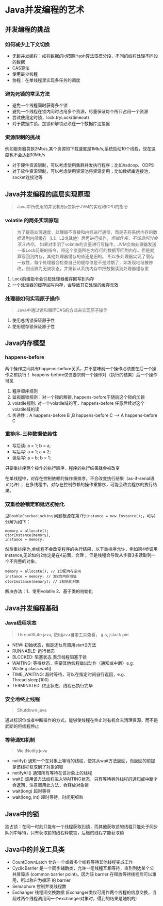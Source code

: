 # Java并发编程的艺术

## 并发编程的挑战

### 如何减少上下文切换
- 无锁并发编程：如将数据的id按照Hash算法取模分段，不同的线程处理不同段的数据
- CAS算法
- 使用最少线程
- 协程：在单线程里实现多任务的调度

### 避免死锁的常见方法
- 避免一个线程同时获得多个锁
- 避免一个线程在锁内同时占用多个资源，尽量保证每个所只占用一个资源
- 尝试使用定时锁，lock.tryLock(timeout)
- 对于数据库锁，加锁和解锁必须在一个数据库连接里

### 资源限制的挑战
例如服务器贷款2Mb/s,某个资源的下载速度是1Mb/s,系统启动10个线程，现在速度也不会达到10Mb/s
- 对于硬件资源限制，可以考虑使用集群并发执行程序；比如hadoop、ODPS
- 对于软件资源限制，可以考虑使用资源池将资源复用；比如数据库连接池，socket连接池等


## Java并发编程的底层实现原理
> Java中所使用的并发机制y依赖于JVM的实现和CPU的指令

### volatile 的两条实现原理
> 为了提高处理速度，处理器不直接和内存进行通信，而是先将系统内存的数据读到内部缓存（L1、L2或其他）后再进行操作，_但操作完，不知道何时会写入内存_。
如果对申明了volatile的变量进行写操作，JVM会向处理器发送一条Lock前缀的指令，将这个变量所在内存行的数据写回到内存。但是就算写回到内存，其他处理器缓存的值还是旧的。
所以多处理器实现了缓存一致性，每个处理器会检查自己的缓存值是不是过期了，如发现地址被修改，则设置为无效状态，并重新从系统内存中把数据读到处理器缓存里

1. Lock前缀指令会引起处理器缓存回写到内存
2. 一个处理器的缓存回写内存，会导致其它处理的缓存无效

### 处理器如何实现原子操作
> Java中通过锁和循环CAS的方式来实现原子操作

1. 使用总线锁保证原子性
2. 使用缓存锁保证原子性

## Java内存模型

### happens-before
两个操作之间具有happens-before关系，并不意味前一个操作必须要在后一个操作之前执行！
happens-before仅仅要求前一个操作对（执行的结果）后一个操作可见

1. 程序顺序规则
2. 监视器锁规则：对一个锁的解锁, happens-before于随后这个锁的加锁
3. volatile规则: 对一个volatile域的写，happens-before 任意后续对这个volatile域的读
4. 传递性：A happens-before B ,B happens-before C --> A happens-before C

### 重排序-三种数据依赖性
- 写后读: a = 1; b = a;
- 写后写: a = 1; a = 2;
- 读后写: a = b; b = 1;

只要重排序两个操作的执行顺序，程序的执行结果就会被改变

在单线程中，对存在控制依赖的操作重排序，不会改变执行结果（as-if-serial语义允许）；
在多线程中，对存在控制依赖的操作重排序，可能会改变程序的执行结果。

### 双重检验锁定和延迟初始化
见`DoubleCheckedLocking`
问题根源在第7行`instance = new Instance();`，可以分解为如下：
```
memory = allocate();
ctorInstance(memory);
instance = memory;
```
然后重排序为,单线程不会改变程序的执行结果，以下重排序允许，例如第4步调用instance,无论如何2肯定是在4前面，合理；
但是线程会导致从步骤3多读取到一个不完整的对象。
```
memory = allocate(); // 1分配内存空间
instance = memory; // 3指向内存地址
ctorInstance(memory); // 2初始化对象
```

解决办法：1、使用volatile 2、基于类的初始化

## Java并发编程基础
### Java线程状态
> ThreadState.java, 使用java自带工具查看， jps, jstack pid
- NEW: 初始状态，但是还乜有调用start()方法
- RUNNABLE: 运行状态
- BLOCKED: 阻塞状态,表示线程阻塞于锁
- WAITING: 等待状态，需要其他线程做出动作（通知或中断）e.g.  Waiting.class.wait()
- TIME_WAITING: 超时等待，可以在指定时间自行返回，e.g. Thread.sleep(100)
- TERMINATED: 终止状态，线程已执行完毕

### 安全地终止线程
> Shutdown.java

通过标识位或者中断操作的方式，能够使线程在终止时有机会去清理资源，而不是武断的将线程停止

### 等待通知机制
> WaitNotify.java
- notify() 通知一个在对象上等待的线程，使其从wait方法返回，而返回的前提是该线程获取到了对象的锁
- notifyAll() 通知所有等待在该对象上的线程
- wait() 调用该方法线程进入WAITING状态，只有等待另外线程的通知或中断才会返回，注意调用此方法，会释放对象锁
- wait(long) 超时等待
- wait(long, int) 超时等待，时间更细粒

## Java中的锁

独占锁：在同一时刻只能有一个线程获取到锁，而其他获取锁的线程只能处于同步队列中等待，只有获取锁的线程释放锁，后继的线程才能获取锁

## Java中的并发工具类
- CountDownLatch 允许一个或者多个线程等待其他线程完成工作
- CyclicBarrier 是一个同步辅助类，允许一组线程互相等待，直到到达某个公共屏障点 (common barrier point)。因为该 barrier 在释放等待线程后可以重用，所以称它为循环 的 barrier
- Semaphore 控制并发线程数
- Exchanger 线程间交换数据 (Exchanger类仅可用作两个线程的信息交换，当超过两个线程调用同一个exchanger对象时，得到的结果是随机的)